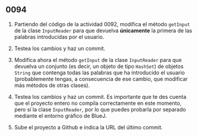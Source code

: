 ## 0094

1. Partiendo del código de la actividad 0092, modifica el método `getInput` de la clase `InputReader` para que devuelva __únicamente__ la primera de las palabras introducidas por el usuario.

2. Testea los cambios y haz un commit.

3. Modifica ahora el método `getInput` de la clase `InputReader` para que devuelva un conjunto (es decir, un objeto de tipo `HashSet`) de objetos `String` que contenga todas las palabras que ha introducido el usuario (probablemente tengas, a consecuencia de ese cambio, que modificar más métodos de otras clases).

4. Testea los cambios y haz un commit. Es importante que te des cuenta que el proyecto entero no compila correctamente en este momento, pero sí la clase `InputReader`, por lo que puedes probarla por separado mediante el entorno gráfico de BlueJ.

5. Sube el proyecto a Github e indica la URL del último commit.
